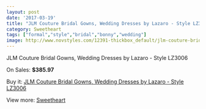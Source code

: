 ```yaml
---
layout: post
date: '2017-03-19'
title: "JLM Couture Bridal Gowns, Wedding Dresses by Lazaro - Style LZ3006"
category: Sweetheart
tags: ["formal","style","bridal","bonny","wedding"]
image: http://www.novstyles.com/12391-thickbox_default/jlm-couture-bridal-gowns-wedding-dresses-by-lazaro-style-lz3006.jpg
---
```

JLM Couture Bridal Gowns, Wedding Dresses by Lazaro - Style LZ3006

On Sales: **$385.97**
<a href="https://www.novstyles.com/en/sweetheart/9062-jlm-couture-bridal-gowns-wedding-dresses-by-lazaro-style-lz3006.html"><amp-img layout="responsive" width="600" height="600" src="//www.novstyles.com/12391-thickbox_default/jlm-couture-bridal-gowns-wedding-dresses-by-lazaro-style-lz3006.jpg" alt="JLM Couture Bridal Gowns, Wedding Dresses by Lazaro - Style LZ3006 0" /></a>
<a href="https://www.novstyles.com/en/sweetheart/9062-jlm-couture-bridal-gowns-wedding-dresses-by-lazaro-style-lz3006.html"><amp-img layout="responsive" width="600" height="600" src="//www.novstyles.com/12393-thickbox_default/jlm-couture-bridal-gowns-wedding-dresses-by-lazaro-style-lz3006.jpg" alt="JLM Couture Bridal Gowns, Wedding Dresses by Lazaro - Style LZ3006 1" /></a>
<a href="https://www.novstyles.com/en/sweetheart/9062-jlm-couture-bridal-gowns-wedding-dresses-by-lazaro-style-lz3006.html"><amp-img layout="responsive" width="600" height="600" src="//www.novstyles.com/12392-thickbox_default/jlm-couture-bridal-gowns-wedding-dresses-by-lazaro-style-lz3006.jpg" alt="JLM Couture Bridal Gowns, Wedding Dresses by Lazaro - Style LZ3006 2" /></a>

Buy it: [JLM Couture Bridal Gowns, Wedding Dresses by Lazaro - Style LZ3006](https://www.novstyles.com/en/sweetheart/9062-jlm-couture-bridal-gowns-wedding-dresses-by-lazaro-style-lz3006.html "JLM Couture Bridal Gowns, Wedding Dresses by Lazaro - Style LZ3006")

View more: [Sweetheart](https://www.novstyles.com/en/7-sweetheart "Sweetheart")